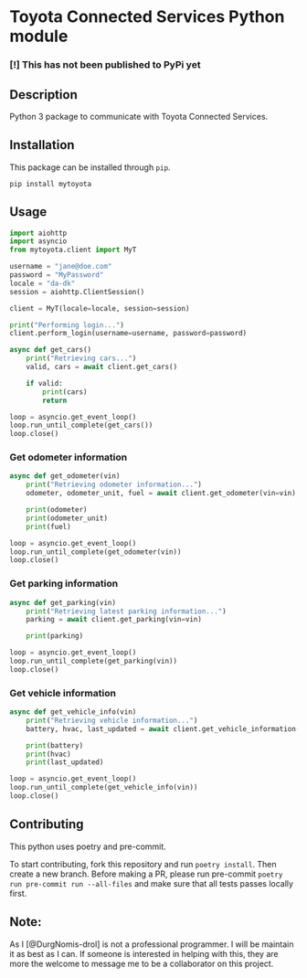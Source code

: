 # Toyota Connected Services Python module

### [!] **This has not been published to PyPi yet**

## Description

Python 3 package to communicate with Toyota Connected Services.

## Installation

This package can be installed through `pip`.

```text
pip install mytoyota
```

## Usage

```python
import aiohttp
import asyncio
from mytoyota.client import MyT

username = "jane@doe.com"
password = "MyPassword"
locale = "da-dk"
session = aiohttp.ClientSession()

client = MyT(locale=locale, session=session)

print("Performing login...")
client.perform_login(username=username, password=password)

async def get_cars()
    print("Retrieving cars...")
    valid, cars = await client.get_cars()

    if valid:
        print(cars)
        return

loop = asyncio.get_event_loop()
loop.run_until_complete(get_cars())
loop.close()
```

### Get odometer information

```python
async def get_odometer(vin)
    print("Retrieving odometer information...")
    odometer, odometer_unit, fuel = await client.get_odometer(vin=vin)

    print(odometer)
    print(odometer_unit)
    print(fuel)

loop = asyncio.get_event_loop()
loop.run_until_complete(get_odometer(vin))
loop.close()
```

### Get parking information

```python
async def get_parking(vin)
    print("Retrieving latest parking information...")
    parking = await client.get_parking(vin=vin)

    print(parking)

loop = asyncio.get_event_loop()
loop.run_until_complete(get_parking(vin))
loop.close()
```

### Get vehicle information

```python
async def get_vehicle_info(vin)
    print("Retrieving vehicle information...")
    battery, hvac, last_updated = await client.get_vehicle_information(vin=vin)

    print(battery)
    print(hvac)
    print(last_updated)

loop = asyncio.get_event_loop()
loop.run_until_complete(get_vehicle_info(vin))
loop.close()
```

## Contributing

This python uses poetry and pre-commit.

To start contributing, fork this repository and run `poetry install`. Then create a new branch. Before making a PR, please run pre-commit `poetry run pre-commit run --all-files` and make sure that all tests passes locally first.

## Note:

As I [@DurgNomis-drol] is not a professional programmer. I will be maintain it as best as I can. If someone is interested in helping with this, they are more the welcome to message me to be a collaborator on this project.
